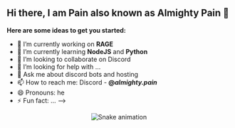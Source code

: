 ## Hi there, I am Pain also known as Almighty Pain 👋


**Here are some ideas to get you started:**

- 🔭 I’m currently working on **RAGE**
- 🌱 I’m currently learning **NodeJS** and **Python**
- 👯 I’m looking to collaborate on Discord
- 🤔 I’m looking for help with ...
- 💬 Ask me about discord bots and hosting
- 📫 How to reach me: Discord - **@_almighty.pain_**
- 😄 Pronouns: he
- ⚡ Fun fact: ...
-->
<!-- Snake Game Repo View -->

<div align="center">
  <img src="https://profile-readme-generator.com/assets/snake.svg" alt="Snake animation" />
</div>
